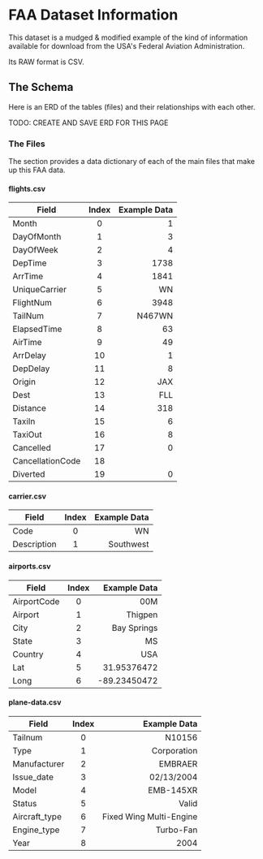 # FAA Dataset Information

This dataset is a mudged & modified example of the kind of information available for download from the USA's Federal Aviation Administration.  

Its RAW format is CSV.

## The Schema

Here is an ERD of the tables (files) and their relationships with each other.

TODO: CREATE AND SAVE ERD FOR THIS PAGE

### The Files

The section provides a data dictionary of each of the main files that make up this FAA data.

#### flights.csv

| Field         | Index | Example Data |
| ------------- |:-----:| -----:|
| Month         | 0     | 1 |
| DayOfMonth    | 1     | 3 |
| DayOfWeek     | 2     | 4 |
| DepTime       | 3     | 1738 |
| ArrTime       | 4     | 1841 |
| UniqueCarrier | 5     | WN |
| FlightNum     | 6     | 3948 |
| TailNum       | 7     | N467WN |
| ElapsedTime   | 8     | 63 |
| AirTime       | 9     | 49 |
| ArrDelay      | 10    | 1 |
| DepDelay      | 11    | 8 |
| Origin        | 12    | JAX |
| Dest          | 13    | FLL |
| Distance      | 14    | 318 |
| TaxiIn        | 15    | 6 |
| TaxiOut       | 16    | 8 |
| Cancelled     | 17    | 0 |
| CancellationCode | 18 |  |
| Diverted      | 19    | 0 |

#### carrier.csv

| Field         | Index | Example Data |
| ------------- |:-----:| -----:|
| Code          | 0     | WN |
| Description   | 1     | Southwest |

#### airports.csv

| Field         | Index | Example Data |
| ------------- |:-----:| -----:|
| AirportCode   | 0     | 00M |
| Airport       | 1     | Thigpen |
| City          | 2     | Bay Springs |
| State         | 3     | MS |
| Country       | 4     | USA |
| Lat           | 5     | 31.95376472 |
| Long          | 6     | -89.23450472 |

#### plane-data.csv

| Field         | Index | Example Data |
| ------------- |:-----:| -----:|
| Tailnum       | 0     | N10156 |
| Type          | 1     | Corporation |
| Manufacturer  | 2     | EMBRAER |
| Issue_date    | 3     | 02/13/2004 |
| Model         | 4     | EMB-145XR |
| Status        | 5     | Valid |
| Aircraft_type | 6     | Fixed Wing Multi-Engine |
| Engine_type   | 7     | Turbo-Fan |
| Year          | 8     | 2004 |
